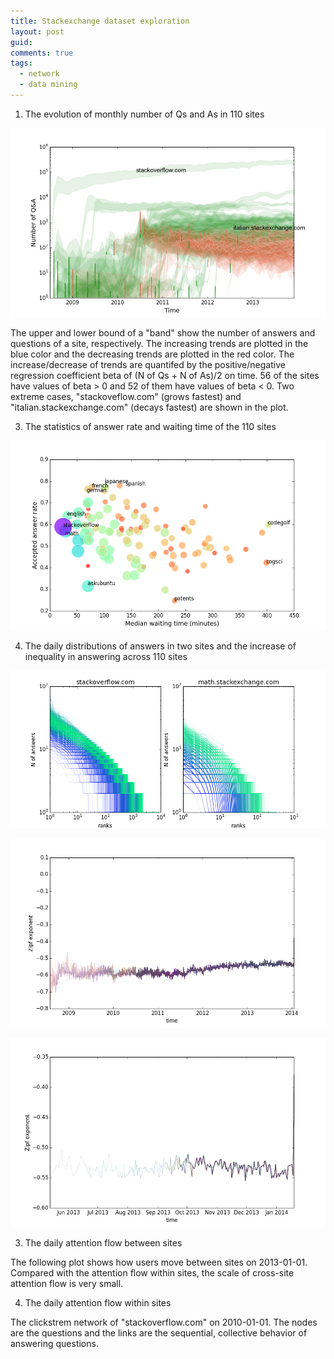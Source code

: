 ```yaml
---
title: Stackexchange dataset exploration
layout: post
guid:
comments: true
tags:
  - network
  - data mining
---
```


1. The evolution of monthly number of Qs and As in 110 sites

![QAbalanceT](/media/files/2014-04-16-Stackexchange-dataset-exploration/QAbalanceT.png)

The upper and lower bound of a "band" show the number of answers and questions of a site, respectively. The increasing trends are plotted in the blue color and the decreasing trends are plotted in the red color. The increase/decrease of trends are quantifed by the positive/negative regression coefficient beta of (N of Qs + N of As)/2 on time. 56 of the sites have values of beta > 0 and 52 of them have values of beta < 0. Two extreme cases, "stackoveflow.com" (grows fastest) and "italian.stackexchange.com" (decays fastest) are shown in the plot.


3. The statistics of answer rate and waiting time of the 110 sites


![waitingT](/media/files/2014-04-16-Stackexchange-dataset-exploration/waitingT.png)


4. The daily distributions of answers in two sites and the increase of inequality in answering across 110 sites

![zipfdist](/media/files/2014-04-16-Stackexchange-dataset-exploration/zipfdist.png)


![zipfExponentTrend1](/media/files/2014-04-16-Stackexchange-dataset-exploration/zipfExponentTrend1.png)


![zipfExponentTrend2](/media/files/2014-04-16-Stackexchange-dataset-exploration/zipfExponentTrend2.png)


3. The daily attention flow between sites

The following plot shows how users move between sites on 2013-01-01. Compared with the attention flow within sites, the scale of cross-site attention flow is very small.


<!DOCTYPE html>
<meta charset="utf-8">
<style>

.link {
  fill: none;
  stroke: #666;
  stroke-width: 1.5px;
}

circle {
  fill: #ccc;
  stroke: #333;
  stroke-width: 1.5px;
}

text {
  font: 10px sans-serif;
  pointer-events: none;
  text-shadow: 0 1px 0 #fff, 1px 0 0 #fff, 0 -1px 0 #fff, -1px 0 0 #fff;
}

</style>
<body>
<script src="http://d3js.org/d3.v3.min.js"></script>
<script>

// http://blog.thomsonreuters.com/index.php/mobile-patent-suits-graphic-of-the-day/
var links = 

    [{'source': 'cstheory', 'type': 'a', 'target': 'scifi'}, {'source': 'music', 'type': 'a', 'target': 'travel'}, {'source': 'history', 'type': 'a', 'target': 'judaism'}, {'source': 'electronics', 'type': 'a', 'target': 'math'}, {'source': 'raspberrypi', 'type': 'a', 'target': 'gaming'}, {'source': 'martialarts', 'type': 'a', 'target': 'judaism'}, {'source': 'stats', 'type': 'a', 'target': 'movies'}, {'source': 'chess', 'type': 'a', 'target': 'unix'}, {'source': 'rpg', 'type': 'a', 'target': 'politics'}, {'source': 'judaism', 'type': 'a', 'target': 'martialarts'}, {'source': 'scifi', 'type': 'a', 'target': 'math'}, {'source': 'unix', 'type': 'a', 'target': 'chess'}, {'source': 'bricks', 'type': 'a', 'target': 'tex'}, {'source': 'stackoverflow', 'type': 'a', 'target': 'cooking'}, {'source': 'apple', 'type': 'a', 'target': 'math'}, {'source': 'wordpress', 'type': 'a', 'target': 'academia'}, {'source': 'money', 'type': 'a', 'target': 'photo'}, {'source': 'stackoverflow', 'type': 'a', 'target': 'electronics'}, {'source': 'salesforce', 'type': 'a', 'target': 'robotics'}, {'source': 'math', 'type': 'a', 'target': 'scifi'}, {'source': 'stackoverflow', 'type': 'a', 'target': 'math'}, {'source': 'diy', 'type': 'a', 'target': 'webapps'}, {'source': 'academia', 'type': 'a', 'target': 'wordpress'}, {'source': 'mechanics', 'type': 'a', 'target': 'security'}, {'source': 'cs', 'type': 'a', 'target': 'raspberrypi'}, {'source': 'stackoverflow', 'type': 'a', 'target': 'askubuntu'}, {'source': 'math', 'type': 'a', 'target': 'judaism'}, {'source': 'wordpress', 'type': 'a', 'target': 'stackoverflow'}, {'source': 'mathematica', 'type': 'a', 'target': 'dsp'}, {'source': 'tex', 'type': 'a', 'target': 'bicycles'}, {'source': 'photo', 'type': 'a', 'target': 'askubuntu'}, {'source': 'drupal', 'type': 'a', 'target': 'fitness'}]

;

var nodes = {};

// Compute the distinct nodes from the links.
links.forEach(function(link) {
  link.source = nodes[link.source] || (nodes[link.source] = {name: link.source});
  link.target = nodes[link.target] || (nodes[link.target] = {name: link.target});
});

var width = 960,
    height = 700;

var force = d3.layout.force()
    .nodes(d3.values(nodes))
    .links(links)
    .size([width, height])
    .linkDistance(60)
    .charge(-300)
    .on("tick", tick)
    .start();

var svg = d3.select("body").append("svg")
    .attr("width", width)
    .attr("height", height);

// Per-type markers, as they don't inherit styles.
svg.append("defs").selectAll("marker")
    .data(["a"])
  .enter().append("marker")
    .attr("id", function(d) { return d; })
    .attr("viewBox", "0 -5 10 10")
    .attr("refX", 15)
    .attr("refY", -1.5)
    .attr("markerWidth", 6)
    .attr("markerHeight", 6)
    .attr("orient", "auto")
  .append("path")
    .attr("d", "M0,-5L10,0L0,5");

var path = svg.append("g").selectAll("path")
    .data(force.links())
  .enter().append("path")
    .attr("class", function(d) { return "link "; })
	.attr("marker-end", function(d) { return "url(#" + d.type + ")"; });
	

var circle = svg.append("g").selectAll("circle")
    .data(force.nodes())
  .enter().append("circle")
    .attr("r", 6)
    .call(force.drag);

var text = svg.append("g").selectAll("text")
    .data(force.nodes())
  .enter().append("text")
    .attr("x", 8)
    .attr("y", ".31em")
    .text(function(d) { return d.name; });

// Use elliptical arc path segments to doubly-encode directionality.
function tick() {
  path.attr("d", linkArc);
  circle.attr("transform", transform);
  text.attr("transform", transform);
}

function linkArc(d) {
  var dx = d.target.x - d.source.x,
      dy = d.target.y - d.source.y,
      dr = Math.sqrt(dx * dx + dy * dy);
  return "M" + d.source.x + "," + d.source.y + "A" + dr + "," + dr + " 0 0,1 " + d.target.x + "," + d.target.y;
}

function transform(d) {
  return "translate(" + d.x + "," + d.y + ")";
}

</script>


4. The daily attention flow within sites

The clickstrem network of "stackoverflow.com" on 2010-01-01. The nodes are the questions and the links are the sequential, collective behavior of answering questions.


<!DOCTYPE html> 
<meta charset="utf-8">

<style> 
.node circle {
	stroke: #fff;
	opacity: 0.9;
	stroke-width: 1.5px; 
}
.node:not(:hover).nodetext {
	display: none;
}
text{
	font: 7px serif; 
	opacity: 0.0;
	pointer-events: none; 
} 
.link {
    stroke: #666;
	opacity: 0.4;
	stroke-width: 1.5px;  
} 
</style> 


<body> 
<script src=http://d3js.org/d3.v3.min.js></script>
<script> 

var nodes = 
    [{'group': 1, 'name': 1987926, 'weight': 3}, {'group': 1, 'name': 1988614, 'weight': 2}, {'group': 1, 'name': 1988615, 'weight': 4}, {'group': 1, 'name': 1987586, 'weight': 2}, {'group': 1, 'name': 1988623, 'weight': 4}, {'group': 1, 'name': 1988625, 'weight': 2}, {'group': 1, 'name': 1988629, 'weight': 1}, {'group': 1, 'name': 1988631, 'weight': 3}, {'group': 1, 'name': 1988632, 'weight': 4}, {'group': 1, 'name': 1988633, 'weight': 4}, {'group': 1, 'name': 1988639, 'weight': 2}, {'group': 1, 'name': 1988642, 'weight': 4}, {'group': 1, 'name': 1988645, 'weight': 5}, {'group': 1, 'name': 1986600, 'weight': 1}, {'group': 1, 'name': 1988658, 'weight': 4}, {'group': 1, 'name': 1988665, 'weight': 8}, {'group': 1, 'name': 1988666, 'weight': 4}, {'group': 1, 'name': 1988668, 'weight': 2}, {'group': 1, 'name': 1988671, 'weight': 4}, {'group': 1, 'name': 1988679, 'weight': 5}, {'group': 1, 'name': 1910857, 'weight': 2}, {'group': 1, 'name': 1941580, 'weight': 1}, {'group': 1, 'name': 1706064, 'weight': 2}, {'group': 1, 'name': 1986641, 'weight': 1}, {'group': 1, 'name': 1988690, 'weight': 2}, {'group': 1, 'name': 1988692, 'weight': 3}, {'group': 1, 'name': 1779797, 'weight': 1}, {'group': 1, 'name': 1988694, 'weight': 2}, {'group': 1, 'name': 1988704, 'weight': 2}, {'group': 1, 'name': 1988706, 'weight': 1}, {'group': 1, 'name': 1988707, 'weight': 1}, {'group': 1, 'name': 548979, 'weight': 1}, {'group': 1, 'name': 1988728, 'weight': 5}, {'group': 1, 'name': 1988730, 'weight': 1}, {'group': 1, 'name': 1988733, 'weight': 6}, {'group': 1, 'name': 1988736, 'weight': 1}, {'group': 1, 'name': 1988738, 'weight': 1}, {'group': 1, 'name': 1989995, 'weight': 1}, {'group': 1, 'name': 1988742, 'weight': 4}, {'group': 1, 'name': 1988751, 'weight': 2}, {'group': 1, 'name': 1852812, 'weight': 2}, {'group': 1, 'name': 1988765, 'weight': 5}, {'group': 1, 'name': 1988766, 'weight': 1}, {'group': 1, 'name': 1988767, 'weight': 2}, {'group': 1, 'name': 1988768, 'weight': 1}, {'group': 1, 'name': 1988771, 'weight': 6}, {'group': 1, 'name': 1986725, 'weight': 1}, {'group': 1, 'name': 1986732, 'weight': 1}, {'group': 1, 'name': 1988782, 'weight': 1}, {'group': 1, 'name': 1988784, 'weight': 2}, {'group': 1, 'name': 1988786, 'weight': 8}, {'group': 1, 'name': 1976503, 'weight': 1}, {'group': 1, 'name': 1988804, 'weight': 3}, {'group': 1, 'name': 1988811, 'weight': 2}, {'group': 1, 'name': 1988813, 'weight': 1}, {'group': 1, 'name': 1988814, 'weight': 8}, {'group': 1, 'name': 1988815, 'weight': 4}, {'group': 1, 'name': 1988817, 'weight': 9}, {'group': 1, 'name': 1974487, 'weight': 2}, {'group': 1, 'name': 1988825, 'weight': 2}, {'group': 1, 'name': 966875, 'weight': 1}, {'group': 1, 'name': 1984734, 'weight': 2}, {'group': 1, 'name': 1980640, 'weight': 1}, {'group': 1, 'name': 1988833, 'weight': 1}, {'group': 1, 'name': 491751, 'weight': 2}, {'group': 1, 'name': 1988840, 'weight': 2}, {'group': 1, 'name': 1984754, 'weight': 2}, {'group': 1, 'name': 1988859, 'weight': 2}, {'group': 1, 'name': 1989674, 'weight': 3}, {'group': 1, 'name': 1356038, 'weight': 2}, {'group': 1, 'name': 1585417, 'weight': 1}, {'group': 1, 'name': 1988874, 'weight': 2}, {'group': 1, 'name': 1988876, 'weight': 1}, {'group': 1, 'name': 1988877, 'weight': 2}, {'group': 1, 'name': 1988878, 'weight': 5}, {'group': 1, 'name': 1988882, 'weight': 2}, {'group': 1, 'name': 1988883, 'weight': 1}, {'group': 1, 'name': 1984788, 'weight': 2}, {'group': 1, 'name': 1988902, 'weight': 3}, {'group': 1, 'name': 1488605, 'weight': 1}, {'group': 1, 'name': 1988913, 'weight': 1}, {'group': 1, 'name': 1988914, 'weight': 9}, {'group': 1, 'name': 1988916, 'weight': 1}, {'group': 1, 'name': 1979785, 'weight': 1}, {'group': 1, 'name': 1286456, 'weight': 1}, {'group': 1, 'name': 1988921, 'weight': 4}, {'group': 1, 'name': 1814844, 'weight': 1}, {'group': 1, 'name': 1988929, 'weight': 2}, {'group': 1, 'name': 1988936, 'weight': 2}, {'group': 1, 'name': 1988937, 'weight': 2}, {'group': 1, 'name': 1986901, 'weight': 1}, {'group': 1, 'name': 1988951, 'weight': 1}, {'group': 1, 'name': 1988952, 'weight': 3}, {'group': 1, 'name': 1988955, 'weight': 1}, {'group': 1, 'name': 1986908, 'weight': 2}, {'group': 1, 'name': 1990032, 'weight': 3}, {'group': 1, 'name': 1988962, 'weight': 2}, {'group': 1, 'name': 815461, 'weight': 1}, {'group': 1, 'name': 1984871, 'weight': 1}, {'group': 1, 'name': 1988968, 'weight': 1}, {'group': 1, 'name': 1956202, 'weight': 1}, {'group': 1, 'name': 1988973, 'weight': 1}, {'group': 1, 'name': 1988975, 'weight': 1}, {'group': 1, 'name': 1988978, 'weight': 4}, {'group': 1, 'name': 1565048, 'weight': 1}, {'group': 1, 'name': 1988986, 'weight': 3}, {'group': 1, 'name': 1988987, 'weight': 3}, {'group': 1, 'name': 1988993, 'weight': 1}, {'group': 1, 'name': 1960323, 'weight': 2}, {'group': 1, 'name': 1988996, 'weight': 2}, {'group': 1, 'name': 1988997, 'weight': 2}, {'group': 1, 'name': 1988999, 'weight': 3}, {'group': 1, 'name': 1837449, 'weight': 1}, {'group': 1, 'name': 1989008, 'weight': 3}, {'group': 1, 'name': 1989009, 'weight': 4}, {'group': 1, 'name': 1989012, 'weight': 8}, {'group': 1, 'name': 1960341, 'weight': 1}, {'group': 1, 'name': 1986969, 'weight': 1}, {'group': 1, 'name': 1989700, 'weight': 4}, {'group': 1, 'name': 1980833, 'weight': 1}, {'group': 1, 'name': 1989032, 'weight': 2}, {'group': 1, 'name': 1989040, 'weight': 2}, {'group': 1, 'name': 1989044, 'weight': 2}, {'group': 1, 'name': 1968569, 'weight': 1}, {'group': 1, 'name': 1989052, 'weight': 2}, {'group': 1, 'name': 1989055, 'weight': 3}, {'group': 1, 'name': 1989059, 'weight': 6}, {'group': 1, 'name': 1989077, 'weight': 4}, {'group': 1, 'name': 1989078, 'weight': 1}, {'group': 1, 'name': 1989084, 'weight': 2}, {'group': 1, 'name': 1989086, 'weight': 1}, {'group': 1, 'name': 1984994, 'weight': 1}, {'group': 1, 'name': 1989097, 'weight': 2}, {'group': 1, 'name': 1989100, 'weight': 2}, {'group': 1, 'name': 1989107, 'weight': 3}, {'group': 1, 'name': 1989109, 'weight': 1}, {'group': 1, 'name': 1989111, 'weight': 2}, {'group': 1, 'name': 1989113, 'weight': 3}, {'group': 1, 'name': 1989114, 'weight': 1}, {'group': 1, 'name': 1988010, 'weight': 1}, {'group': 1, 'name': 1989119, 'weight': 4}, {'group': 1, 'name': 1989125, 'weight': 2}, {'group': 1, 'name': 1985942, 'weight': 1}, {'group': 1, 'name': 1989129, 'weight': 1}, {'group': 1, 'name': 1989136, 'weight': 1}, {'group': 1, 'name': 1989138, 'weight': 3}, {'group': 1, 'name': 1987092, 'weight': 1}, {'group': 1, 'name': 1989145, 'weight': 1}, {'group': 1, 'name': 1989147, 'weight': 1}, {'group': 1, 'name': 1989149, 'weight': 4}, {'group': 1, 'name': 1976864, 'weight': 1}, {'group': 1, 'name': 1987105, 'weight': 2}, {'group': 1, 'name': 1989154, 'weight': 4}, {'group': 1, 'name': 1989158, 'weight': 1}, {'group': 1, 'name': 1989170, 'weight': 3}, {'group': 1, 'name': 1989175, 'weight': 2}, {'group': 1, 'name': 1989177, 'weight': 9}, {'group': 1, 'name': 1989180, 'weight': 2}, {'group': 1, 'name': 1989183, 'weight': 2}, {'group': 1, 'name': 1989195, 'weight': 1}, {'group': 1, 'name': 1987149, 'weight': 1}, {'group': 1, 'name': 1989198, 'weight': 1}, {'group': 1, 'name': 1987153, 'weight': 1}, {'group': 1, 'name': 1989204, 'weight': 2}, {'group': 1, 'name': 1989208, 'weight': 2}, {'group': 1, 'name': 1989213, 'weight': 2}, {'group': 1, 'name': 1989214, 'weight': 1}, {'group': 1, 'name': 1987171, 'weight': 2}, {'group': 1, 'name': 1989220, 'weight': 4}, {'group': 1, 'name': 1989222, 'weight': 5}, {'group': 1, 'name': 1989226, 'weight': 1}, {'group': 1, 'name': 1989234, 'weight': 3}, {'group': 1, 'name': 1989235, 'weight': 7}, {'group': 1, 'name': 1989240, 'weight': 1}, {'group': 1, 'name': 1987200, 'weight': 1}, {'group': 1, 'name': 1970818, 'weight': 1}, {'group': 1, 'name': 1989251, 'weight': 5}, {'group': 1, 'name': 1985157, 'weight': 1}, {'group': 1, 'name': 1989254, 'weight': 2}, {'group': 1, 'name': 1989255, 'weight': 1}, {'group': 1, 'name': 1989262, 'weight': 6}, {'group': 1, 'name': 1909398, 'weight': 1}, {'group': 1, 'name': 1969171, 'weight': 1}, {'group': 1, 'name': 1989285, 'weight': 1}, {'group': 1, 'name': 1989289, 'weight': 2}, {'group': 1, 'name': 1987243, 'weight': 2}, {'group': 1, 'name': 1989299, 'weight': 1}, {'group': 1, 'name': 1989308, 'weight': 1}, {'group': 1, 'name': 1989309, 'weight': 1}, {'group': 1, 'name': 1989312, 'weight': 2}, {'group': 1, 'name': 1989313, 'weight': 4}, {'group': 1, 'name': 1962697, 'weight': 1}, {'group': 1, 'name': 1963127, 'weight': 1}, {'group': 1, 'name': 1981141, 'weight': 1}, {'group': 1, 'name': 1946326, 'weight': 2}, {'group': 1, 'name': 1852537, 'weight': 1}, {'group': 1, 'name': 1989768, 'weight': 3}, {'group': 1, 'name': 1989339, 'weight': 2}, {'group': 1, 'name': 1989342, 'weight': 4}, {'group': 1, 'name': 1989344, 'weight': 3}, {'group': 1, 'name': 1989346, 'weight': 3}, {'group': 1, 'name': 1989352, 'weight': 2}, {'group': 1, 'name': 1989355, 'weight': 1}, {'group': 1, 'name': 1985260, 'weight': 1}, {'group': 1, 'name': 1989360, 'weight': 1}, {'group': 1, 'name': 1989363, 'weight': 5}, {'group': 1, 'name': 1989364, 'weight': 8}, {'group': 1, 'name': 1989365, 'weight': 2}, {'group': 1, 'name': 1989373, 'weight': 6}, {'group': 1, 'name': 1989376, 'weight': 5}, {'group': 1, 'name': 1989377, 'weight': 4}, {'group': 1, 'name': 1989386, 'weight': 1}, {'group': 1, 'name': 1989391, 'weight': 1}, {'group': 1, 'name': 1989395, 'weight': 3}, {'group': 1, 'name': 1989397, 'weight': 3}, {'group': 1, 'name': 1987352, 'weight': 2}, {'group': 1, 'name': 1989404, 'weight': 3}, {'group': 1, 'name': 1987929, 'weight': 1}, {'group': 1, 'name': 1989419, 'weight': 5}, {'group': 1, 'name': 1989422, 'weight': 2}, {'group': 1, 'name': 1989425, 'weight': 2}, {'group': 1, 'name': 1989439, 'weight': 4}, {'group': 1, 'name': 1989440, 'weight': 3}, {'group': 1, 'name': 1989446, 'weight': 1}, {'group': 1, 'name': 1989449, 'weight': 1}, {'group': 1, 'name': 1989450, 'weight': 3}, {'group': 1, 'name': 1872719, 'weight': 2}, {'group': 1, 'name': 1960784, 'weight': 2}, {'group': 1, 'name': 1985364, 'weight': 2}, {'group': 1, 'name': 1987413, 'weight': 1}, {'group': 1, 'name': 1989463, 'weight': 1}, {'group': 1, 'name': 1989473, 'weight': 1}, {'group': 1, 'name': 1930082, 'weight': 2}, {'group': 1, 'name': 1989475, 'weight': 5}, {'group': 1, 'name': 1985383, 'weight': 1}, {'group': 1, 'name': 1989483, 'weight': 1}, {'group': 1, 'name': 1989490, 'weight': 10}, {'group': 1, 'name': 1989494, 'weight': 2}, {'group': 1, 'name': 1987448, 'weight': 2}, {'group': 1, 'name': 1989500, 'weight': 5}, {'group': 1, 'name': 1989504, 'weight': 2}, {'group': 1, 'name': 1989511, 'weight': 2}, {'group': 1, 'name': 1989517, 'weight': 2}, {'group': 1, 'name': 1989522, 'weight': 1}, {'group': 1, 'name': 1986228, 'weight': 2}, {'group': 1, 'name': 1987477, 'weight': 1}, {'group': 1, 'name': 1989532, 'weight': 1}, {'group': 1, 'name': 1989533, 'weight': 2}, {'group': 1, 'name': 1989536, 'weight': 4}, {'group': 1, 'name': 1977249, 'weight': 2}, {'group': 1, 'name': 1987493, 'weight': 1}, {'group': 1, 'name': 1989549, 'weight': 5}, {'group': 1, 'name': 1969072, 'weight': 2}, {'group': 1, 'name': 1987506, 'weight': 3}, {'group': 1, 'name': 1985459, 'weight': 1}, {'group': 1, 'name': 1989564, 'weight': 3}, {'group': 1, 'name': 1987517, 'weight': 1}, {'group': 1, 'name': 1987522, 'weight': 2}, {'group': 1, 'name': 1989571, 'weight': 5}, {'group': 1, 'name': 1987524, 'weight': 2}, {'group': 1, 'name': 1987528, 'weight': 5}, {'group': 1, 'name': 1067978, 'weight': 1}, {'group': 1, 'name': 1989579, 'weight': 3}, {'group': 1, 'name': 1989581, 'weight': 1}, {'group': 1, 'name': 1989589, 'weight': 2}, {'group': 1, 'name': 1987542, 'weight': 2}, {'group': 1, 'name': 1989591, 'weight': 2}, {'group': 1, 'name': 1989592, 'weight': 2}, {'group': 1, 'name': 1987546, 'weight': 1}, {'group': 1, 'name': 1989595, 'weight': 3}, {'group': 1, 'name': 1989572, 'weight': 8}, {'group': 1, 'name': 1987549, 'weight': 1}, {'group': 1, 'name': 1987552, 'weight': 5}, {'group': 1, 'name': 1989456, 'weight': 1}, {'group': 1, 'name': 1987554, 'weight': 4}, {'group': 1, 'name': 1989609, 'weight': 2}, {'group': 1, 'name': 1989618, 'weight': 2}, {'group': 1, 'name': 1960951, 'weight': 2}, {'group': 1, 'name': 1987579, 'weight': 4}, {'group': 1, 'name': 1989628, 'weight': 2}, {'group': 1, 'name': 1987584, 'weight': 1}, {'group': 1, 'name': 1989634, 'weight': 6}, {'group': 1, 'name': 1989636, 'weight': 2}, {'group': 1, 'name': 1987589, 'weight': 3}, {'group': 1, 'name': 1989639, 'weight': 2}, {'group': 1, 'name': 1987594, 'weight': 2}, {'group': 1, 'name': 1989647, 'weight': 3}, {'group': 1, 'name': 1989649, 'weight': 5}, {'group': 1, 'name': 1987602, 'weight': 1}, {'group': 1, 'name': 1987603, 'weight': 5}, {'group': 1, 'name': 1989655, 'weight': 1}, {'group': 1, 'name': 1987610, 'weight': 3}, {'group': 1, 'name': 1989659, 'weight': 1}, {'group': 1, 'name': 1952797, 'weight': 2}, {'group': 1, 'name': 1989662, 'weight': 6}, {'group': 1, 'name': 1989669, 'weight': 2}, {'group': 1, 'name': 1989670, 'weight': 2}, {'group': 1, 'name': 1987626, 'weight': 2}, {'group': 1, 'name': 1944621, 'weight': 2}, {'group': 1, 'name': 1989678, 'weight': 1}, {'group': 1, 'name': 1989680, 'weight': 1}, {'group': 1, 'name': 1989681, 'weight': 2}, {'group': 1, 'name': 1987634, 'weight': 2}, {'group': 1, 'name': 1989692, 'weight': 2}, {'group': 1, 'name': 1987645, 'weight': 3}, {'group': 1, 'name': 1989698, 'weight': 2}, {'group': 1, 'name': 1987652, 'weight': 3}, {'group': 1, 'name': 1989706, 'weight': 6}, {'group': 1, 'name': 438455, 'weight': 1}, {'group': 1, 'name': 1989708, 'weight': 9}, {'group': 1, 'name': 1987662, 'weight': 4}, {'group': 1, 'name': 1987664, 'weight': 5}, {'group': 1, 'name': 1987427, 'weight': 1}, {'group': 1, 'name': 1987672, 'weight': 6}, {'group': 1, 'name': 1987673, 'weight': 4}, {'group': 1, 'name': 1984598, 'weight': 1}, {'group': 1, 'name': 1987679, 'weight': 2}, {'group': 1, 'name': 1989738, 'weight': 2}, {'group': 1, 'name': 1987691, 'weight': 4}, {'group': 1, 'name': 1987692, 'weight': 1}, {'group': 1, 'name': 1987694, 'weight': 1}, {'group': 1, 'name': 1987696, 'weight': 1}, {'group': 1, 'name': 1989747, 'weight': 4}, {'group': 1, 'name': 1987701, 'weight': 2}, {'group': 1, 'name': 1987702, 'weight': 2}, {'group': 1, 'name': 1987703, 'weight': 2}, {'group': 1, 'name': 1954936, 'weight': 2}, {'group': 1, 'name': 1905785, 'weight': 1}, {'group': 1, 'name': 1989754, 'weight': 2}, {'group': 1, 'name': 1987707, 'weight': 2}, {'group': 1, 'name': 1989758, 'weight': 1}, {'group': 1, 'name': 1989762, 'weight': 1}, {'group': 1, 'name': 1989766, 'weight': 2}, {'group': 1, 'name': 1987719, 'weight': 1}, {'group': 1, 'name': 1987720, 'weight': 3}, {'group': 1, 'name': 1989771, 'weight': 1}, {'group': 1, 'name': 1987730, 'weight': 3}, {'group': 1, 'name': 1989779, 'weight': 2}, {'group': 1, 'name': 1987733, 'weight': 2}, {'group': 1, 'name': 1989783, 'weight': 6}, {'group': 1, 'name': 1987738, 'weight': 2}, {'group': 1, 'name': 1987740, 'weight': 3}, {'group': 1, 'name': 1981597, 'weight': 1}, {'group': 1, 'name': 1987743, 'weight': 4}, {'group': 1, 'name': 1989795, 'weight': 1}, {'group': 1, 'name': 1989796, 'weight': 1}, {'group': 1, 'name': 1463464, 'weight': 1}, {'group': 1, 'name': 1989805, 'weight': 4}, {'group': 1, 'name': 1989806, 'weight': 5}, {'group': 1, 'name': 1989807, 'weight': 2}, {'group': 1, 'name': 1989809, 'weight': 1}, {'group': 1, 'name': 1987765, 'weight': 3}, {'group': 1, 'name': 1989817, 'weight': 2}, {'group': 1, 'name': 1989819, 'weight': 8}, {'group': 1, 'name': 1987773, 'weight': 3}, {'group': 1, 'name': 1987775, 'weight': 2}, {'group': 1, 'name': 1989152, 'weight': 5}, {'group': 1, 'name': 1627339, 'weight': 2}, {'group': 1, 'name': 1989831, 'weight': 1}, {'group': 1, 'name': 1545419, 'weight': 3}, {'group': 1, 'name': 1987788, 'weight': 1}, {'group': 1, 'name': 1987790, 'weight': 3}, {'group': 1, 'name': 1989842, 'weight': 2}, {'group': 1, 'name': 1989843, 'weight': 4}, {'group': 1, 'name': 1989851, 'weight': 4}, {'group': 1, 'name': 1481948, 'weight': 1}, {'group': 1, 'name': 1989856, 'weight': 1}, {'group': 1, 'name': 1989858, 'weight': 2}, {'group': 1, 'name': 1987814, 'weight': 3}, {'group': 1, 'name': 1987815, 'weight': 1}, {'group': 1, 'name': 1989866, 'weight': 5}, {'group': 1, 'name': 1989868, 'weight': 2}, {'group': 1, 'name': 1987821, 'weight': 2}, {'group': 1, 'name': 1987824, 'weight': 1}, {'group': 1, 'name': 1987825, 'weight': 1}, {'group': 1, 'name': 1987829, 'weight': 6}, {'group': 1, 'name': 1989882, 'weight': 1}, {'group': 1, 'name': 1959163, 'weight': 1}, {'group': 1, 'name': 1987841, 'weight': 4}, {'group': 1, 'name': 1987843, 'weight': 2}, {'group': 1, 'name': 1959175, 'weight': 1}, {'group': 1, 'name': 1989901, 'weight': 3}, {'group': 1, 'name': 1987856, 'weight': 1}, {'group': 1, 'name': 1987857, 'weight': 4}, {'group': 1, 'name': 1987858, 'weight': 1}, {'group': 1, 'name': 1989908, 'weight': 2}, {'group': 1, 'name': 679189, 'weight': 1}, {'group': 1, 'name': 1987868, 'weight': 4}, {'group': 1, 'name': 1987869, 'weight': 2}, {'group': 1, 'name': 1989918, 'weight': 2}, {'group': 1, 'name': 1989651, 'weight': 1}, {'group': 1, 'name': 1989921, 'weight': 1}, {'group': 1, 'name': 1989927, 'weight': 2}, {'group': 1, 'name': 1989931, 'weight': 1}, {'group': 1, 'name': 1987884, 'weight': 2}, {'group': 1, 'name': 1989933, 'weight': 1}, {'group': 1, 'name': 1987887, 'weight': 5}, {'group': 1, 'name': 1987892, 'weight': 3}, {'group': 1, 'name': 1989941, 'weight': 5}, {'group': 1, 'name': 1987901, 'weight': 1}, {'group': 1, 'name': 1989950, 'weight': 2}, {'group': 1, 'name': 1989954, 'weight': 5}, {'group': 1, 'name': 1987907, 'weight': 4}, {'group': 1, 'name': 1805638, 'weight': 1}, {'group': 1, 'name': 1989959, 'weight': 1}, {'group': 1, 'name': 1746249, 'weight': 1}, {'group': 1, 'name': 1987919, 'weight': 1}, {'group': 1, 'name': 1989969, 'weight': 2}, {'group': 1, 'name': 1989974, 'weight': 2}, {'group': 1, 'name': 1989977, 'weight': 2}, {'group': 1, 'name': 1987934, 'weight': 1}, {'group': 1, 'name': 1987936, 'weight': 1}, {'group': 1, 'name': 1989990, 'weight': 1}, {'group': 1, 'name': 1987943, 'weight': 3}, {'group': 1, 'name': 1989992, 'weight': 2}, {'group': 1, 'name': 1987945, 'weight': 4}, {'group': 1, 'name': 1989863, 'weight': 3}, {'group': 1, 'name': 859501, 'weight': 2}, {'group': 1, 'name': 1987950, 'weight': 3}, {'group': 1, 'name': 1989999, 'weight': 5}, {'group': 1, 'name': 1987952, 'weight': 2}, {'group': 1, 'name': 1987955, 'weight': 1}, {'group': 1, 'name': 1987957, 'weight': 2}, {'group': 1, 'name': 1990007, 'weight': 3}, {'group': 1, 'name': 1987961, 'weight': 1}, {'group': 1, 'name': 1990010, 'weight': 1}, {'group': 1, 'name': 1990011, 'weight': 1}, {'group': 1, 'name': 1990012, 'weight': 2}, {'group': 1, 'name': 1987976, 'weight': 5}, {'group': 1, 'name': 1987977, 'weight': 5}, {'group': 1, 'name': 1979788, 'weight': 2}, {'group': 1, 'name': 1987984, 'weight': 4}, {'group': 1, 'name': 1990035, 'weight': 1}, {'group': 1, 'name': 1990036, 'weight': 2}, {'group': 1, 'name': 1987990, 'weight': 1}, {'group': 1, 'name': 1947031, 'weight': 5}, {'group': 1, 'name': 1987996, 'weight': 1}, {'group': 1, 'name': 1990051, 'weight': 2}, {'group': 1, 'name': 1988009, 'weight': 2}, {'group': 1, 'name': 1990058, 'weight': 1}, {'group': 1, 'name': 1990059, 'weight': 2}, {'group': 1, 'name': 693676, 'weight': 1}, {'group': 1, 'name': 1988014, 'weight': 1}, {'group': 1, 'name': 1988016, 'weight': 2}, {'group': 1, 'name': 1990070, 'weight': 3}, {'group': 1, 'name': 1988023, 'weight': 2}, {'group': 1, 'name': 1988028, 'weight': 1}, {'group': 1, 'name': 1988033, 'weight': 1}, {'group': 1, 'name': 1985986, 'weight': 1}, {'group': 1, 'name': 1988039, 'weight': 2}, {'group': 1, 'name': 1988046, 'weight': 2}, {'group': 1, 'name': 1988049, 'weight': 2}, {'group': 1, 'name': 1988059, 'weight': 3}, {'group': 1, 'name': 1988063, 'weight': 1}, {'group': 1, 'name': 1988070, 'weight': 1}, {'group': 1, 'name': 1988076, 'weight': 2}, {'group': 1, 'name': 1988077, 'weight': 8}, {'group': 1, 'name': 1988088, 'weight': 4}, {'group': 1, 'name': 1988091, 'weight': 2}, {'group': 1, 'name': 1983999, 'weight': 1}, {'group': 1, 'name': 1357316, 'weight': 2}, {'group': 1, 'name': 1988102, 'weight': 8}, {'group': 1, 'name': 1988104, 'weight': 2}, {'group': 1, 'name': 1988107, 'weight': 2}, {'group': 1, 'name': 1988109, 'weight': 1}, {'group': 1, 'name': 1988110, 'weight': 4}, {'group': 1, 'name': 1988113, 'weight': 3}, {'group': 1, 'name': 1988119, 'weight': 1}, {'group': 1, 'name': 1988122, 'weight': 3}, {'group': 1, 'name': 1988124, 'weight': 1}, {'group': 1, 'name': 1988127, 'weight': 1}, {'group': 1, 'name': 1986083, 'weight': 1}, {'group': 1, 'name': 1988133, 'weight': 2}, {'group': 1, 'name': 1988135, 'weight': 1}, {'group': 1, 'name': 1988137, 'weight': 3}, {'group': 1, 'name': 1988139, 'weight': 4}, {'group': 1, 'name': 1988140, 'weight': 3}, {'group': 1, 'name': 1989554, 'weight': 3}, {'group': 1, 'name': 1988149, 'weight': 3}, {'group': 1, 'name': 1965622, 'weight': 2}, {'group': 1, 'name': 1988153, 'weight': 1}, {'group': 1, 'name': 1988160, 'weight': 3}, {'group': 1, 'name': 1988162, 'weight': 1}, {'group': 1, 'name': 1361481, 'weight': 2}, {'group': 1, 'name': 1988170, 'weight': 1}, {'group': 1, 'name': 1979986, 'weight': 1}, {'group': 1, 'name': 1988182, 'weight': 6}, {'group': 1, 'name': 1988186, 'weight': 3}, {'group': 1, 'name': 1988188, 'weight': 2}, {'group': 1, 'name': 1988191, 'weight': 1}, {'group': 1, 'name': 1988192, 'weight': 2}, {'group': 1, 'name': 1484387, 'weight': 2}, {'group': 1, 'name': 1988196, 'weight': 5}, {'group': 1, 'name': 1987516, 'weight': 1}, {'group': 1, 'name': 1988202, 'weight': 3}, {'group': 1, 'name': 1988216, 'weight': 5}, {'group': 1, 'name': 1988229, 'weight': 1}, {'group': 1, 'name': 1988230, 'weight': 1}, {'group': 1, 'name': 1988231, 'weight': 2}, {'group': 1, 'name': 1525385, 'weight': 1}, {'group': 1, 'name': 1988248, 'weight': 9}, {'group': 1, 'name': 1988249, 'weight': 3}, {'group': 1, 'name': 1988252, 'weight': 1}, {'group': 1, 'name': 1986212, 'weight': 1}, {'group': 1, 'name': 1989916, 'weight': 1}, {'group': 1, 'name': 1988267, 'weight': 1}, {'group': 1, 'name': 1988272, 'weight': 5}, {'group': 1, 'name': 1989576, 'weight': 2}, {'group': 1, 'name': 1988274, 'weight': 2}, {'group': 1, 'name': 1988275, 'weight': 2}, {'group': 1, 'name': 695988, 'weight': 2}, {'group': 1, 'name': 1988277, 'weight': 3}, {'group': 1, 'name': 1988280, 'weight': 2}, {'group': 1, 'name': 1988286, 'weight': 2}, {'group': 1, 'name': 1987531, 'weight': 2}, {'group': 1, 'name': 1988300, 'weight': 4}, {'group': 1, 'name': 1988302, 'weight': 2}, {'group': 1, 'name': 939734, 'weight': 1}, {'group': 1, 'name': 1967831, 'weight': 2}, {'group': 1, 'name': 1988317, 'weight': 2}, {'group': 1, 'name': 1988320, 'weight': 2}, {'group': 1, 'name': 1988322, 'weight': 1}, {'group': 1, 'name': 1988324, 'weight': 2}, {'group': 1, 'name': 1988325, 'weight': 2}, {'group': 1, 'name': 1988328, 'weight': 1}, {'group': 1, 'name': 1988333, 'weight': 4}, {'group': 1, 'name': 5874, 'weight': 1}, {'group': 1, 'name': 1988346, 'weight': 3}, {'group': 1, 'name': 1988349, 'weight': 3}, {'group': 1, 'name': 1628117, 'weight': 1}, {'group': 1, 'name': 1988359, 'weight': 1}, {'group': 1, 'name': 1218325, 'weight': 2}, {'group': 1, 'name': 1988375, 'weight': 2}, {'group': 1, 'name': 1988376, 'weight': 1}, {'group': 1, 'name': 1988378, 'weight': 3}, {'group': 1, 'name': 1988381, 'weight': 2}, {'group': 1, 'name': 1988385, 'weight': 4}, {'group': 1, 'name': 1953995, 'weight': 1}, {'group': 1, 'name': 1988391, 'weight': 1}, {'group': 1, 'name': 1988393, 'weight': 3}, {'group': 1, 'name': 1726770, 'weight': 2}, {'group': 1, 'name': 1988403, 'weight': 3}, {'group': 1, 'name': 1861428, 'weight': 1}, {'group': 1, 'name': 1988415, 'weight': 1}, {'group': 1, 'name': 1989600, 'weight': 3}, {'group': 1, 'name': 1988421, 'weight': 2}, {'group': 1, 'name': 1988424, 'weight': 2}, {'group': 1, 'name': 1988426, 'weight': 2}, {'group': 1, 'name': 1988920, 'weight': 1}, {'group': 1, 'name': 1988436, 'weight': 2}, {'group': 1, 'name': 1988438, 'weight': 4}, {'group': 1, 'name': 1988440, 'weight': 2}, {'group': 1, 'name': 1986400, 'weight': 1}, {'group': 1, 'name': 1988454, 'weight': 1}, {'group': 1, 'name': 1988459, 'weight': 1}, {'group': 1, 'name': 1989739, 'weight': 1}, {'group': 1, 'name': 1988469, 'weight': 3}, {'group': 1, 'name': 1988470, 'weight': 1}, {'group': 1, 'name': 954234, 'weight': 1}, {'group': 1, 'name': 1988475, 'weight': 3}, {'group': 1, 'name': 1980284, 'weight': 1}, {'group': 1, 'name': 1988483, 'weight': 4}, {'group': 1, 'name': 1988484, 'weight': 4}, {'group': 1, 'name': 1738636, 'weight': 1}, {'group': 1, 'name': 1988495, 'weight': 2}, {'group': 1, 'name': 1988500, 'weight': 2}, {'group': 1, 'name': 1988503, 'weight': 3}, {'group': 1, 'name': 1251225, 'weight': 1}, {'group': 1, 'name': 1988510, 'weight': 1}, {'group': 1, 'name': 1988512, 'weight': 2}, {'group': 1, 'name': 1988513, 'weight': 6}, {'group': 1, 'name': 1988514, 'weight': 2}, {'group': 1, 'name': 1988515, 'weight': 1}, {'group': 1, 'name': 1988516, 'weight': 7}, {'group': 1, 'name': 1988533, 'weight': 5}, {'group': 1, 'name': 1988539, 'weight': 2}, {'group': 1, 'name': 1988541, 'weight': 1}, {'group': 1, 'name': 1988554, 'weight': 2}, {'group': 1, 'name': 1989623, 'weight': 4}, {'group': 1, 'name': 1988561, 'weight': 2}, {'group': 1, 'name': 1988565, 'weight': 2}, {'group': 1, 'name': 1988566, 'weight': 2}, {'group': 1, 'name': 1988570, 'weight': 5}, {'group': 1, 'name': 1988572, 'weight': 4}, {'group': 1, 'name': 1988573, 'weight': 2}, {'group': 1, 'name': 1988586, 'weight': 1}, {'group': 1, 'name': 1988587, 'weight': 5}, {'group': 1, 'name': 1988589, 'weight': 1}, {'group': 1, 'name': 1986549, 'weight': 1}, {'group': 1, 'name': 1988599, 'weight': 5}, {'group': 1, 'name': 1988605, 'weight': 1}, {'group': 1, 'name': 1988607, 'weight': 8}]
; 
var links = 
[{'source': 311, 'target': 472, 'value': 1}, {'source': 105, 'target': 115, 'value': 1}, {'source': 118, 'target': 322, 'value': 1}, {'source': 474, 'target': 127, 'value': 1}, {'source': 465, 'target': 50, 'value': 1}, {'source': 94, 'target': 265, 'value': 2}, {'source': 286, 'target': 307, 'value': 1}, {'source': 303, 'target': 348, 'value': 1}, {'source': 15, 'target': 45, 'value': 1}, {'source': 176, 'target': 152, 'value': 1}, {'source': 487, 'target': 527, 'value': 1}, {'source': 222, 'target': 225, 'value': 1}, {'source': 282, 'target': 400, 'value': 1}, {'source': 258, 'target': 196, 'value': 1}, {'source': 5, 'target': 34, 'value': 1}, {'source': 281, 'target': 381, 'value': 1}, {'source': 591, 'target': 186, 'value': 1}, {'source': 109, 'target': 127, 'value': 1}, {'source': 349, 'target': 337, 'value': 1}, {'source': 150, 'target': 108, 'value': 1}, {'source': 269, 'target': 275, 'value': 1}, {'source': 32, 'target': 588, 'value': 1}, {'source': 500, 'target': 11, 'value': 1}, {'source': 152, 'target': 130, 'value': 1}, {'source': 307, 'target': 335, 'value': 1}, {'source': 140, 'target': 172, 'value': 1}, {'source': 415, 'target': 429, 'value': 1}, {'source': 320, 'target': 334, 'value': 1}, {'source': 60, 'target': 306, 'value': 1}, {'source': 506, 'target': 512, 'value': 1}, {'source': 63, 'target': 42, 'value': 1}, {'source': 291, 'target': 314, 'value': 1}, {'source': 581, 'target': 115, 'value': 1}, {'source': 4, 'target': 2, 'value': 1}, {'source': 277, 'target': 22, 'value': 1}, {'source': 276, 'target': 371, 'value': 1}, {'source': 586, 'target': 12, 'value': 1}, {'source': 234, 'target': 485, 'value': 1}, {'source': 500, 'target': 573, 'value': 1}, {'source': 348, 'target': 353, 'value': 1}, {'source': 336, 'target': 388, 'value': 1}, {'source': 122, 'target': 124, 'value': 1}, {'source': 577, 'target': 136, 'value': 1}, {'source': 560, 'target': 430, 'value': 1}, {'source': 274, 'target': 478, 'value': 1}, {'source': 180, 'target': 209, 'value': 1}, {'source': 136, 'target': 168, 'value': 1}, {'source': 476, 'target': 482, 'value': 1}, {'source': 152, 'target': 171, 'value': 1}, {'source': 55, 'target': 103, 'value': 1}, {'source': 208, 'target': 484, 'value': 1}, {'source': 169, 'target': 176, 'value': 1}, {'source': 162, 'target': 32, 'value': 1}, {'source': 22, 'target': 26, 'value': 1}, {'source': 120, 'target': 157, 'value': 1}, {'source': 297, 'target': 325, 'value': 1}, {'source': 502, 'target': 534, 'value': 1}, {'source': 236, 'target': 270, 'value': 1}, {'source': 544, 'target': 578, 'value': 1}, {'source': 415, 'target': 111, 'value': 1}, {'source': 526, 'target': 308, 'value': 1}, {'source': 520, 'target': 527, 'value': 1}, {'source': 105, 'target': 231, 'value': 1}, {'source': 351, 'target': 518, 'value': 1}, {'source': 115, 'target': 159, 'value': 1}, {'source': 114, 'target': 125, 'value': 1}, {'source': 575, 'target': 57, 'value': 1}, {'source': 287, 'target': 339, 'value': 1}, {'source': 168, 'target': 207, 'value': 1}, {'source': 535, 'target': 534, 'value': 1}, {'source': 111, 'target': 140, 'value': 1}, {'source': 2, 'target': 126, 'value': 1}, {'source': 248, 'target': 544, 'value': 1}, {'source': 53, 'target': 52, 'value': 1}, {'source': 294, 'target': 398, 'value': 1}, {'source': 551, 'target': 468, 'value': 1}, {'source': 126, 'target': 214, 'value': 1}, {'source': 50, 'target': 19, 'value': 1}, {'source': 172, 'target': 200, 'value': 1}, {'source': 87, 'target': 332, 'value': 1}, {'source': 539, 'target': 522, 'value': 1}, {'source': 216, 'target': 309, 'value': 1}, {'source': 219, 'target': 444, 'value': 1}, {'source': 428, 'target': 156, 'value': 1}, {'source': 454, 'target': 13, 'value': 1}, {'source': 306, 'target': 66, 'value': 1}, {'source': 8, 'target': 452, 'value': 1}, {'source': 249, 'target': 266, 'value': 1}, {'source': 317, 'target': 363, 'value': 1}, {'source': 477, 'target': 270, 'value': 1}, {'source': 247, 'target': 21, 'value': 1}, {'source': 268, 'target': 345, 'value': 1}, {'source': 96, 'target': 200, 'value': 1}, {'source': 405, 'target': 545, 'value': 1}, {'source': 205, 'target': 68, 'value': 1}, {'source': 494, 'target': 583, 'value': 1}, {'source': 339, 'target': 460, 'value': 1}, {'source': 458, 'target': 481, 'value': 1}, {'source': 417, 'target': 563, 'value': 1}, {'source': 7, 'target': 10, 'value': 1}, {'source': 262, 'target': 389, 'value': 1}, {'source': 377, 'target': 326, 'value': 1}, {'source': 483, 'target': 398, 'value': 1}, {'source': 381, 'target': 282, 'value': 1}, {'source': 541, 'target': 55, 'value': 1}, {'source': 568, 'target': 273, 'value': 1}, {'source': 17, 'target': 16, 'value': 1}, {'source': 33, 'target': 591, 'value': 1}, {'source': 116, 'target': 406, 'value': 1}, {'source': 30, 'target': 18, 'value': 1}, {'source': 32, 'target': 38, 'value': 1}, {'source': 438, 'target': 428, 'value': 1}, {'source': 445, 'target': 228, 'value': 1}, {'source': 55, 'target': 40, 'value': 1}, {'source': 45, 'target': 50, 'value': 1}, {'source': 281, 'target': 344, 'value': 1}, {'source': 515, 'target': 233, 'value': 1}, {'source': 318, 'target': 437, 'value': 1}, {'source': 374, 'target': 311, 'value': 1}, {'source': 304, 'target': 311, 'value': 1}, {'source': 591, 'target': 110, 'value': 1}, {'source': 121, 'target': 211, 'value': 1}, {'source': 469, 'target': 475, 'value': 1}, {'source': 400, 'target': 83, 'value': 1}, {'source': 561, 'target': 584, 'value': 1}, {'source': 18, 'target': 419, 'value': 1}, {'source': 451, 'target': 152, 'value': 1}, {'source': 312, 'target': 336, 'value': 1}, {'source': 313, 'target': 313, 'value': 1}, {'source': 437, 'target': 255, 'value': 1}, {'source': 58, 'target': 313, 'value': 1}, {'source': 322, 'target': 440, 'value': 1}, {'source': 536, 'target': 15, 'value': 1}, {'source': 561, 'target': 158, 'value': 1}, {'source': 225, 'target': 307, 'value': 1}, {'source': 61, 'target': 510, 'value': 1}, {'source': 59, 'target': 140, 'value': 1}, {'source': 102, 'target': 210, 'value': 1}, {'source': 90, 'target': 125, 'value': 1}, {'source': 428, 'target': 243, 'value': 1}, {'source': 467, 'target': 9, 'value': 1}, {'source': 455, 'target': 486, 'value': 1}, {'source': 492, 'target': 357, 'value': 1}, {'source': 305, 'target': 328, 'value': 1}, {'source': 391, 'target': 401, 'value': 1}, {'source': 213, 'target': 236, 'value': 1}, {'source': 146, 'target': 319, 'value': 1}, {'source': 228, 'target': 367, 'value': 1}, {'source': 15, 'target': 15, 'value': 1}, {'source': 74, 'target': 73, 'value': 1}, {'source': 375, 'target': 185, 'value': 1}, {'source': 88, 'target': 114, 'value': 1}, {'source': 132, 'target': 153, 'value': 1}, {'source': 230, 'target': 236, 'value': 1}, {'source': 242, 'target': 266, 'value': 1}, {'source': 435, 'target': 287, 'value': 1}, {'source': 523, 'target': 500, 'value': 1}, {'source': 356, 'target': 309, 'value': 1}, {'source': 475, 'target': 222, 'value': 1}, {'source': 363, 'target': 416, 'value': 2}, {'source': 164, 'target': 190, 'value': 1}, {'source': 542, 'target': 508, 'value': 1}, {'source': 477, 'target': 294, 'value': 1}, {'source': 289, 'target': 61, 'value': 1}, {'source': 506, 'target': 515, 'value': 1}, {'source': 495, 'target': 498, 'value': 1}, {'source': 493, 'target': 256, 'value': 1}, {'source': 16, 'target': 27, 'value': 1}, {'source': 394, 'target': 215, 'value': 1}, {'source': 329, 'target': 227, 'value': 1}, {'source': 466, 'target': 495, 'value': 1}, {'source': 509, 'target': 490, 'value': 1}, {'source': 253, 'target': 556, 'value': 1}, {'source': 590, 'target': 49, 'value': 1}, {'source': 494, 'target': 523, 'value': 1}, {'source': 431, 'target': 443, 'value': 1}, {'source': 401, 'target': 432, 'value': 1}, {'source': 251, 'target': 263, 'value': 1}, {'source': 169, 'target': 208, 'value': 1}, {'source': 556, 'target': 246, 'value': 1}, {'source': 253, 'target': 383, 'value': 1}, {'source': 461, 'target': 113, 'value': 1}, {'source': 154, 'target': 208, 'value': 1}, {'source': 562, 'target': 137, 'value': 1}, {'source': 486, 'target': 34, 'value': 1}, {'source': 239, 'target': 356, 'value': 1}, {'source': 34, 'target': 59, 'value': 1}, {'source': 65, 'target': 85, 'value': 1}, {'source': 463, 'target': 97, 'value': 1}, {'source': 534, 'target': 566, 'value': 1}, {'source': 149, 'target': 206, 'value': 1}, {'source': 185, 'target': 415, 'value': 1}, {'source': 38, 'target': 15, 'value': 1}, {'source': 57, 'target': 126, 'value': 1}, {'source': 569, 'target': 12, 'value': 1}, {'source': 354, 'target': 525, 'value': 1}, {'source': 481, 'target': 492, 'value': 1}, {'source': 12, 'target': 348, 'value': 1}, {'source': 468, 'target': 478, 'value': 1}, {'source': 274, 'target': 461, 'value': 1}, {'source': 589, 'target': 5, 'value': 1}, {'source': 462, 'target': 135, 'value': 1}, {'source': 127, 'target': 149, 'value': 1}, {'source': 535, 'target': 505, 'value': 1}, {'source': 156, 'target': 328, 'value': 1}, {'source': 289, 'target': 396, 'value': 1}, {'source': 208, 'target': 175, 'value': 1}, {'source': 291, 'target': 573, 'value': 1}, {'source': 11, 'target': 15, 'value': 1}, {'source': 507, 'target': 301, 'value': 1}, {'source': 111, 'target': 132, 'value': 1}, {'source': 71, 'target': 92, 'value': 1}, {'source': 2, 'target': 16, 'value': 1}, {'source': 98, 'target': 119, 'value': 1}, {'source': 536, 'target': 500, 'value': 1}, {'source': 252, 'target': 87, 'value': 1}, {'source': 200, 'target': 240, 'value': 1}, {'source': 270, 'target': 286, 'value': 1}, {'source': 180, 'target': 189, 'value': 1}, {'source': 513, 'target': 562, 'value': 1}, {'source': 331, 'target': 349, 'value': 1}, {'source': 495, 'target': 218, 'value': 1}, {'source': 355, 'target': 375, 'value': 1}, {'source': 237, 'target': 258, 'value': 1}, {'source': 419, 'target': 148, 'value': 1}, {'source': 3, 'target': 50, 'value': 1}, {'source': 115, 'target': 127, 'value': 1}, {'source': 31, 'target': 106, 'value': 1}, {'source': 516, 'target': 525, 'value': 1}, {'source': 262, 'target': 544, 'value': 1}, {'source': 255, 'target': 352, 'value': 1}, {'source': 284, 'target': 393, 'value': 1}, {'source': 398, 'target': 145, 'value': 1}, {'source': 500, 'target': 307, 'value': 1}, {'source': 9, 'target': 144, 'value': 1}, {'source': 468, 'target': 559, 'value': 1}, {'source': 301, 'target': 416, 'value': 1}, {'source': 371, 'target': 381, 'value': 1}, {'source': 375, 'target': 155, 'value': 1}, {'source': 579, 'target': 402, 'value': 1}, {'source': 528, 'target': 561, 'value': 1}, {'source': 562, 'target': 536, 'value': 1}, {'source': 341, 'target': 296, 'value': 1}, {'source': 408, 'target': 439, 'value': 1}, {'source': 220, 'target': 412, 'value': 1}, {'source': 108, 'target': 479, 'value': 1}, {'source': 289, 'target': 368, 'value': 1}, {'source': 156, 'target': 172, 'value': 1}, {'source': 103, 'target': 353, 'value': 1}, {'source': 546, 'target': 547, 'value': 1}, {'source': 452, 'target': 456, 'value': 1}, {'source': 430, 'target': 342, 'value': 1}, {'source': 559, 'target': 12, 'value': 1}, {'source': 506, 'target': 74, 'value': 1}, {'source': 309, 'target': 339, 'value': 1}, {'source': 198, 'target': 477, 'value': 1}, {'source': 270, 'target': 294, 'value': 1}, {'source': 501, 'target': 570, 'value': 1}, {'source': 510, 'target': 298, 'value': 1}, {'source': 385, 'target': 409, 'value': 1}, {'source': 137, 'target': 363, 'value': 1}, {'source': 115, 'target': 540, 'value': 1}, {'source': 147, 'target': 179, 'value': 1}, {'source': 532, 'target': 533, 'value': 1}, {'source': 239, 'target': 322, 'value': 1}, {'source': 422, 'target': 397, 'value': 1}, {'source': 204, 'target': 118, 'value': 1}, {'source': 75, 'target': 149, 'value': 1}, {'source': 396, 'target': 50, 'value': 1}, {'source': 564, 'target': 499, 'value': 1}, {'source': 340, 'target': 449, 'value': 1}, {'source': 310, 'target': 324, 'value': 1}, {'source': 227, 'target': 441, 'value': 1}, {'source': 12, 'target': 198, 'value': 1}, {'source': 453, 'target': 223, 'value': 1}, {'source': 16, 'target': 25, 'value': 1}, {'source': 199, 'target': 212, 'value': 1}, {'source': 27, 'target': 122, 'value': 1}, {'source': 15, 'target': 81, 'value': 1}, {'source': 402, 'target': 399, 'value': 1}, {'source': 57, 'target': 88, 'value': 1}, {'source': 172, 'target': 180, 'value': 1}, {'source': 259, 'target': 422, 'value': 1}, {'source': 313, 'target': 281, 'value': 1}, {'source': 151, 'target': 94, 'value': 1}, {'source': 501, 'target': 232, 'value': 1}, {'source': 571, 'target': 348, 'value': 1}, {'source': 278, 'target': 304, 'value': 1}, {'source': 580, 'target': 4, 'value': 1}, {'source': 81, 'target': 133, 'value': 1}, {'source': 456, 'target': 579, 'value': 1}, {'source': 156, 'target': 548, 'value': 1}, {'source': 218, 'target': 216, 'value': 1}, {'source': 103, 'target': 121, 'value': 1}, {'source': 486, 'target': 513, 'value': 1}, {'source': 318, 'target': 338, 'value': 1}, {'source': 283, 'target': 277, 'value': 1}, {'source': 86, 'target': 156, 'value': 1}, {'source': 45, 'target': 74, 'value': 1}, {'source': 582, 'target': 236, 'value': 1}, {'source': 190, 'target': 214, 'value': 1}, {'source': 81, 'target': 396, 'value': 1}, {'source': 165, 'target': 258, 'value': 1}, {'source': 306, 'target': 310, 'value': 1}, {'source': 169, 'target': 32, 'value': 1}, {'source': 550, 'target': 1, 'value': 1}, {'source': 407, 'target': 95, 'value': 2}, {'source': 369, 'target': 156, 'value': 1}, {'source': 24, 'target': 235, 'value': 1}, {'source': 57, 'target': 39, 'value': 1}, {'source': 401, 'target': 423, 'value': 1}, {'source': 14, 'target': 517, 'value': 1}, {'source': 387, 'target': 461, 'value': 1}, {'source': 541, 'target': 582, 'value': 1}, {'source': 356, 'target': 262, 'value': 1}, {'source': 398, 'target': 414, 'value': 1}, {'source': 103, 'target': 154, 'value': 1}, {'source': 89, 'target': 50, 'value': 1}, {'source': 209, 'target': 578, 'value': 1}, {'source': 57, 'target': 81, 'value': 1}, {'source': 198, 'target': 353, 'value': 1}, {'source': 536, 'target': 298, 'value': 1}, {'source': 527, 'target': 293, 'value': 1}, {'source': 530, 'target': 550, 'value': 1}, {'source': 323, 'target': 551, 'value': 1}, {'source': 310, 'target': 220, 'value': 1}, {'source': 343, 'target': 354, 'value': 1}, {'source': 18, 'target': 236, 'value': 1}, {'source': 364, 'target': 404, 'value': 1}, {'source': 251, 'target': 118, 'value': 1}, {'source': 85, 'target': 172, 'value': 1}, {'source': 248, 'target': 251, 'value': 1}, {'source': 293, 'target': 574, 'value': 1}, {'source': 321, 'target': 566, 'value': 1}, {'source': 463, 'target': 520, 'value': 1}, {'source': 379, 'target': 413, 'value': 1}, {'source': 285, 'target': 253, 'value': 1}, {'source': 461, 'target': 465, 'value': 1}, {'source': 43, 'target': 209, 'value': 1}, {'source': 68, 'target': 294, 'value': 1}, {'source': 423, 'target': 444, 'value': 1}, {'source': 554, 'target': 264, 'value': 1}, {'source': 442, 'target': 104, 'value': 1}, {'source': 472, 'target': 549, 'value': 1}, {'source': 269, 'target': 330, 'value': 1}, {'source': 172, 'target': 206, 'value': 1}, {'source': 545, 'target': 428, 'value': 1}, {'source': 233, 'target': 305, 'value': 1}, {'source': 347, 'target': 281, 'value': 1}, {'source': 205, 'target': 213, 'value': 1}, {'source': 50, 'target': 500, 'value': 1}, {'source': 583, 'target': 7, 'value': 1}, {'source': 359, 'target': 199, 'value': 1}, {'source': 55, 'target': 309, 'value': 1}, {'source': 446, 'target': 77, 'value': 1}, {'source': 481, 'target': 494, 'value': 1}, {'source': 206, 'target': 196, 'value': 1}, {'source': 218, 'target': 276, 'value': 1}, {'source': 573, 'target': 565, 'value': 1}, {'source': 309, 'target': 419, 'value': 1}, {'source': 221, 'target': 241, 'value': 1}, {'source': 191, 'target': 115, 'value': 1}, {'source': 525, 'target': 561, 'value': 1}, {'source': 540, 'target': 419, 'value': 1}, {'source': 486, 'target': 487, 'value': 1}, {'source': 511, 'target': 571, 'value': 1}, {'source': 52, 'target': 180, 'value': 1}, {'source': 433, 'target': 440, 'value': 1}, {'source': 348, 'target': 364, 'value': 1}, {'source': 176, 'target': 221, 'value': 1}, {'source': 364, 'target': 370, 'value': 1}, {'source': 176, 'target': 363, 'value': 1}, {'source': 206, 'target': 295, 'value': 1}, {'source': 538, 'target': 586, 'value': 1}, {'source': 416, 'target': 444, 'value': 1}, {'source': 410, 'target': 394, 'value': 1}, {'source': 558, 'target': 55, 'value': 1}, {'source': 340, 'target': 452, 'value': 1}, {'source': 334, 'target': 408, 'value': 1}, {'source': 309, 'target': 347, 'value': 1}, {'source': 131, 'target': 315, 'value': 1}, {'source': 428, 'target': 396, 'value': 1}, {'source': 114, 'target': 309, 'value': 1}, {'source': 14, 'target': 14, 'value': 1}, {'source': 38, 'target': 55, 'value': 1}, {'source': 29, 'target': 114, 'value': 1}, {'source': 41, 'target': 67, 'value': 1}, {'source': 552, 'target': 107, 'value': 1}, {'source': 570, 'target': 574, 'value': 1}, {'source': 387, 'target': 350, 'value': 1}, {'source': 270, 'target': 196, 'value': 1}, {'source': 215, 'target': 252, 'value': 1}, {'source': 491, 'target': 25, 'value': 1}, {'source': 272, 'target': 302, 'value': 1}, {'source': 396, 'target': 570, 'value': 1}, {'source': 429, 'target': 431, 'value': 1}, {'source': 419, 'target': 95, 'value': 1}, {'source': 290, 'target': 352, 'value': 1}, {'source': 480, 'target': 317, 'value': 1}, {'source': 461, 'target': 474, 'value': 1}, {'source': 457, 'target': 462, 'value': 1}, {'source': 460, 'target': 483, 'value': 1}, {'source': 45, 'target': 359, 'value': 1}, {'source': 378, 'target': 421, 'value': 1}, {'source': 368, 'target': 8, 'value': 1}, {'source': 555, 'target': 347, 'value': 1}, {'source': 92, 'target': 390, 'value': 1}, {'source': 180, 'target': 225, 'value': 1}, {'source': 36, 'target': 254, 'value': 1}, {'source': 434, 'target': 476, 'value': 1}, {'source': 24, 'target': 383, 'value': 1}, {'source': 51, 'target': 112, 'value': 1}, {'source': 514, 'target': 174, 'value': 1}, {'source': 50, 'target': 89, 'value': 1}, {'source': 549, 'target': 575, 'value': 1}, {'source': 275, 'target': 284, 'value': 1}, {'source': 457, 'target': 57, 'value': 1}, {'source': 341, 'target': 139, 'value': 1}, {'source': 388, 'target': 307, 'value': 1}, {'source': 9, 'target': 133, 'value': 1}, {'source': 456, 'target': 461, 'value': 2}, {'source': 573, 'target': 589, 'value': 1}, {'source': 270, 'target': 267, 'value': 1}, {'source': 516, 'target': 96, 'value': 1}, {'source': 241, 'target': 507, 'value': 1}, {'source': 194, 'target': 294, 'value': 1}, {'source': 334, 'target': 167, 'value': 1}, {'source': 353, 'target': 385, 'value': 1}, {'source': 573, 'target': 309, 'value': 1}, {'source': 591, 'target': 587, 'value': 1}, {'source': 238, 'target': 11, 'value': 1}, {'source': 28, 'target': 43, 'value': 1}, {'source': 34, 'target': 74, 'value': 1}, {'source': 383, 'target': 242, 'value': 1}, {'source': 3, 'target': 71, 'value': 1}, {'source': 459, 'target': 255, 'value': 1}, {'source': 46, 'target': 217, 'value': 1}, {'source': 167, 'target': 557, 'value': 1}, {'source': 34, 'target': 99, 'value': 1}, {'source': 207, 'target': 249, 'value': 1}, {'source': 190, 'target': 197, 'value': 1}, {'source': 66, 'target': 329, 'value': 1}, {'source': 435, 'target': 435, 'value': 1}, {'source': 101, 'target': 443, 'value': 1}, {'source': 213, 'target': 54, 'value': 1}, {'source': 382, 'target': 194, 'value': 1}, {'source': 78, 'target': 85, 'value': 1}, {'source': 326, 'target': 181, 'value': 1}, {'source': 260, 'target': 154, 'value': 1}, {'source': 178, 'target': 205, 'value': 1}, {'source': 44, 'target': 106, 'value': 1}, {'source': 413, 'target': 577, 'value': 1}, {'source': 232, 'target': 591, 'value': 1}, {'source': 240, 'target': 578, 'value': 1}, {'source': 74, 'target': 92, 'value': 1}, {'source': 539, 'target': 7, 'value': 1}, {'source': 67, 'target': 113, 'value': 1}, {'source': 203, 'target': 528, 'value': 1}, {'source': 525, 'target': 541, 'value': 1}, {'source': 431, 'target': 456, 'value': 1}, {'source': 372, 'target': 375, 'value': 1}, {'source': 188, 'target': 216, 'value': 1}, {'source': 314, 'target': 126, 'value': 1}, {'source': 418, 'target': 420, 'value': 1}, {'source': 156, 'target': 492, 'value': 1}, {'source': 171, 'target': 183, 'value': 1}, {'source': 85, 'target': 134, 'value': 1}, {'source': 447, 'target': 55, 'value': 1}, {'source': 337, 'target': 364, 'value': 1}, {'source': 496, 'target': 9, 'value': 1}, {'source': 550, 'target': 576, 'value': 1}, {'source': 23, 'target': 58, 'value': 1}, {'source': 274, 'target': 465, 'value': 1}, {'source': 420, 'target': 456, 'value': 1}, {'source': 271, 'target': 387, 'value': 1}, {'source': 574, 'target': 128, 'value': 1}, {'source': 245, 'target': 318, 'value': 1}, {'source': 0, 'target': 226, 'value': 1}, {'source': 361, 'target': 164, 'value': 1}, {'source': 429, 'target': 423, 'value': 1}, {'source': 81, 'target': 169, 'value': 1}, {'source': 357, 'target': 580, 'value': 1}, {'source': 537, 'target': 8, 'value': 1}, {'source': 117, 'target': 260, 'value': 1}, {'source': 398, 'target': 358, 'value': 1}, {'source': 531, 'target': 567, 'value': 1}, {'source': 118, 'target': 303, 'value': 2}, {'source': 367, 'target': 145, 'value': 1}, {'source': 70, 'target': 123, 'value': 1}, {'source': 15, 'target': 32, 'value': 1}, {'source': 115, 'target': 62, 'value': 1}, {'source': 424, 'target': 28, 'value': 1}, {'source': 210, 'target': 322, 'value': 1}, {'source': 582, 'target': 586, 'value': 1}, {'source': 316, 'target': 351, 'value': 1}, {'source': 10, 'target': 17, 'value': 1}, {'source': 206, 'target': 236, 'value': 1}, {'source': 384, 'target': 418, 'value': 1}, {'source': 76, 'target': 81, 'value': 1}, {'source': 260, 'target': 389, 'value': 1}, {'source': 383, 'target': 379, 'value': 1}, {'source': 163, 'target': 184, 'value': 1}, {'source': 236, 'target': 239, 'value': 1}, {'source': 547, 'target': 198, 'value': 1}, {'source': 272, 'target': 511, 'value': 1}, {'source': 158, 'target': 270, 'value': 1}, {'source': 124, 'target': 126, 'value': 1}, {'source': 244, 'target': 380, 'value': 1}, {'source': 392, 'target': 427, 'value': 1}, {'source': 415, 'target': 461, 'value': 1}, {'source': 155, 'target': 171, 'value': 1}, {'source': 456, 'target': 521, 'value': 1}, {'source': 436, 'target': 475, 'value': 1}, {'source': 314, 'target': 343, 'value': 1}, {'source': 6, 'target': 129, 'value': 1}, {'source': 449, 'target': 451, 'value': 1}, {'source': 584, 'target': 370, 'value': 1}, {'source': 291, 'target': 18, 'value': 1}, {'source': 497, 'target': 251, 'value': 1}, {'source': 233, 'target': 247, 'value': 1}, {'source': 57, 'target': 105, 'value': 1}, {'source': 279, 'target': 392, 'value': 1}, {'source': 498, 'target': 519, 'value': 1}, {'source': 353, 'target': 401, 'value': 1}, {'source': 41, 'target': 197, 'value': 1}, {'source': 229, 'target': 56, 'value': 1}, {'source': 591, 'target': 52, 'value': 1}, {'source': 81, 'target': 156, 'value': 1}, {'source': 471, 'target': 53, 'value': 1}, {'source': 518, 'target': 224, 'value': 1}, {'source': 210, 'target': 138, 'value': 1}, {'source': 4, 'target': 34, 'value': 1}, {'source': 20, 'target': 529, 'value': 1}, {'source': 336, 'target': 323, 'value': 1}, {'source': 236, 'target': 248, 'value': 1}, {'source': 325, 'target': 450, 'value': 1}, {'source': 473, 'target': 413, 'value': 1}, {'source': 570, 'target': 287, 'value': 1}, {'source': 519, 'target': 570, 'value': 1}, {'source': 257, 'target': 486, 'value': 1}, {'source': 110, 'target': 356, 'value': 1}, {'source': 370, 'target': 376, 'value': 1}, {'source': 476, 'target': 488, 'value': 1}, {'source': 202, 'target': 37, 'value': 1}, {'source': 206, 'target': 165, 'value': 1}, {'source': 40, 'target': 81, 'value': 1}, {'source': 372, 'target': 281, 'value': 1}, {'source': 522, 'target': 509, 'value': 1}, {'source': 260, 'target': 272, 'value': 1}, {'source': 489, 'target': 495, 'value': 1}, {'source': 115, 'target': 120, 'value': 1}, {'source': 0, 'target': 418, 'value': 1}, {'source': 137, 'target': 176, 'value': 1}, {'source': 307, 'target': 187, 'value': 1}, {'source': 585, 'target': 591, 'value': 1}, {'source': 236, 'target': 251, 'value': 1}, {'source': 106, 'target': 163, 'value': 1}, {'source': 387, 'target': 431, 'value': 1}, {'source': 478, 'target': 486, 'value': 1}, {'source': 38, 'target': 35, 'value': 1}, {'source': 218, 'target': 79, 'value': 1}, {'source': 304, 'target': 314, 'value': 1}, {'source': 140, 'target': 433, 'value': 1}, {'source': 333, 'target': 514, 'value': 1}, {'source': 19, 'target': 41, 'value': 1}, {'source': 100, 'target': 20, 'value': 1}, {'source': 351, 'target': 361, 'value': 2}, {'source': 19, 'target': 233, 'value': 1}, {'source': 64, 'target': 531, 'value': 1}, {'source': 582, 'target': 93, 'value': 1}, {'source': 435, 'target': 57, 'value': 1}, {'source': 546, 'target': 550, 'value': 1}, {'source': 113, 'target': 258, 'value': 1}, {'source': 11, 'target': 362, 'value': 1}, {'source': 129, 'target': 143, 'value': 1}, {'source': 438, 'target': 474, 'value': 1}, {'source': 19, 'target': 81, 'value': 1}, {'source': 370, 'target': 504, 'value': 1}, {'source': 73, 'target': 78, 'value': 1}, {'source': 360, 'target': 464, 'value': 1}, {'source': 572, 'target': 209, 'value': 1}, {'source': 72, 'target': 57, 'value': 1}, {'source': 56, 'target': 75, 'value': 1}, {'source': 346, 'target': 365, 'value': 1}, {'source': 353, 'target': 414, 'value': 1}, {'source': 324, 'target': 343, 'value': 1}, {'source': 84, 'target': 341, 'value': 1}, {'source': 500, 'target': 64, 'value': 1}, {'source': 285, 'target': 297, 'value': 1}, {'source': 264, 'target': 339, 'value': 1}, {'source': 402, 'target': 206, 'value': 1}, {'source': 470, 'target': 458, 'value': 1}, {'source': 589, 'target': 48, 'value': 1}, {'source': 25, 'target': 359, 'value': 1}, {'source': 41, 'target': 45, 'value': 1}, {'source': 302, 'target': 316, 'value': 1}, {'source': 339, 'target': 347, 'value': 1}, {'source': 82, 'target': 269, 'value': 1}, {'source': 239, 'target': 270, 'value': 1}, {'source': 543, 'target': 524, 'value': 1}, {'source': 39, 'target': 332, 'value': 1}, {'source': 456, 'target': 1, 'value': 1}, {'source': 378, 'target': 169, 'value': 1}, {'source': 487, 'target': 492, 'value': 1}, {'source': 373, 'target': 55, 'value': 1}, {'source': 353, 'target': 281, 'value': 1}, {'source': 295, 'target': 258, 'value': 1}, {'source': 479, 'target': 192, 'value': 1}, {'source': 160, 'target': 208, 'value': 1}, {'source': 512, 'target': 515, 'value': 1}, {'source': 250, 'target': 239, 'value': 1}, {'source': 274, 'target': 134, 'value': 1}, {'source': 109, 'target': 178, 'value': 1}, {'source': 488, 'target': 506, 'value': 1}, {'source': 578, 'target': 279, 'value': 1}, {'source': 69, 'target': 378, 'value': 1}, {'source': 495, 'target': 506, 'value': 1}, {'source': 574, 'target': 573, 'value': 1}, {'source': 259, 'target': 278, 'value': 1}, {'source': 283, 'target': 556, 'value': 1}, {'source': 272, 'target': 310, 'value': 1}, {'source': 65, 'target': 78, 'value': 1}, {'source': 591, 'target': 294, 'value': 1}, {'source': 265, 'target': 221, 'value': 1}, {'source': 125, 'target': 219, 'value': 1}, {'source': 461, 'target': 299, 'value': 1}, {'source': 157, 'target': 168, 'value': 1}, {'source': 156, 'target': 287, 'value': 1}, {'source': 311, 'target': 355, 'value': 1}, {'source': 559, 'target': 574, 'value': 1}, {'source': 375, 'target': 378, 'value': 1}, {'source': 570, 'target': 573, 'value': 1}, {'source': 177, 'target': 417, 'value': 1}, {'source': 289, 'target': 564, 'value': 1}, {'source': 589, 'target': 4, 'value': 1}, {'source': 492, 'target': 500, 'value': 1}, {'source': 362, 'target': 395, 'value': 1}, {'source': 260, 'target': 278, 'value': 1}, {'source': 403, 'target': 161, 'value': 1}, {'source': 450, 'target': 501, 'value': 1}, {'source': 397, 'target': 41, 'value': 1}, {'source': 168, 'target': 425, 'value': 1}, {'source': 166, 'target': 206, 'value': 1}, {'source': 565, 'target': 562, 'value': 1}, {'source': 508, 'target': 532, 'value': 1}, {'source': 292, 'target': 339, 'value': 1}, {'source': 583, 'target': 586, 'value': 1}, {'source': 448, 'target': 257, 'value': 1}, {'source': 184, 'target': 366, 'value': 1}, {'source': 149, 'target': 237, 'value': 1}, {'source': 287, 'target': 457, 'value': 1}, {'source': 361, 'target': 429, 'value': 1}, {'source': 511, 'target': 14, 'value': 1}, {'source': 411, 'target': 445, 'value': 1}, {'source': 375, 'target': 397, 'value': 1}, {'source': 409, 'target': 407, 'value': 1}, {'source': 151, 'target': 455, 'value': 1}, {'source': 214, 'target': 236, 'value': 1}, {'source': 182, 'target': 327, 'value': 1}, {'source': 209, 'target': 68, 'value': 1}, {'source': 313, 'target': 435, 'value': 1}, {'source': 368, 'target': 582, 'value': 1}, {'source': 142, 'target': 193, 'value': 1}, {'source': 134, 'target': 205, 'value': 1}, {'source': 238, 'target': 19, 'value': 1}, {'source': 49, 'target': 503, 'value': 1}, {'source': 201, 'target': 210, 'value': 1}, {'source': 500, 'target': 353, 'value': 1}, {'source': 80, 'target': 91, 'value': 1}, {'source': 267, 'target': 286, 'value': 1}, {'source': 490, 'target': 466, 'value': 1}, {'source': 288, 'target': 539, 'value': 1}, {'source': 586, 'target': 56, 'value': 1}, {'source': 126, 'target': 141, 'value': 1}, {'source': 56, 'target': 309, 'value': 1}, {'source': 205, 'target': 221, 'value': 1}, {'source': 172, 'target': 190, 'value': 1}, {'source': 300, 'target': 370, 'value': 1}, {'source': 427, 'target': 95, 'value': 1}, {'source': 475, 'target': 201, 'value': 1}, {'source': 343, 'target': 248, 'value': 1}, {'source': 218, 'target': 233, 'value': 1}, {'source': 583, 'target': 491, 'value': 1}, {'source': 45, 'target': 356, 'value': 1}, {'source': 226, 'target': 69, 'value': 1}, {'source': 401, 'target': 173, 'value': 1}, {'source': 466, 'target': 465, 'value': 1}, {'source': 272, 'target': 289, 'value': 1}, {'source': 386, 'target': 195, 'value': 1}, {'source': 189, 'target': 222, 'value': 1}, {'source': 145, 'target': 426, 'value': 1}, {'source': 208, 'target': 199, 'value': 1}, {'source': 278, 'target': 2, 'value': 1}, {'source': 280, 'target': 318, 'value': 1}, {'source': 47, 'target': 244, 'value': 1}, {'source': 338, 'target': 170, 'value': 1}, {'source': 77, 'target': 553, 'value': 1}, {'source': 354, 'target': 313, 'value': 1}, {'source': 8, 'target': 581, 'value': 1}, {'source': 296, 'target': 457, 'value': 1}, {'source': 456, 'target': 589, 'value': 1}, {'source': 283, 'target': 311, 'value': 1}, {'source': 402, 'target': 0, 'value': 1}, {'source': 141, 'target': 180, 'value': 1}, {'source': 261, 'target': 429, 'value': 1}, {'source': 515, 'target': 528, 'value': 1}, {'source': 569, 'target': 566, 'value': 1}]
; 
 

var width = 800
	height = 500;

var color = d3.scale.category20();

var force = d3.layout.force()
.nodes(d3.values(nodes)) 
.links(links) 
.size([width, height]) 
.linkDistance(10) 
.charge(-10) 
.on("tick", tick) 
.start(); 

var svg = d3.select("body").append("svg")
.attr("width", width)
.attr("height", height);

var link = svg.selectAll(".link")
.data(force.links())
.enter().append("line")
.attr("class", "link")
.style("stroke-width", function(d) { return Math.sqrt(d.value); });

var node = svg.selectAll(".node")
.data(force.nodes())
.enter().append("g") 
.attr("class", "node")
.style("fill", function(d) { return color(d.group); })
.style("opacity", 0.9)
.on("mouseover", mouseover) 
.on("mouseout", mouseout) 
.call(force.drag);

node.append("circle") 
.attr("r", function(d) { return d.weight ; })

node.append("svg:text")
.attr("class", "nodetext")
.attr("dx", 12)
.attr("dy", ".35em")
.text(function(d) { return d.name });

function tick() { 
link 
.attr("x1", function(d) { return d.source.x; }) 
.attr("y1", function(d) { return d.source.y; }) 
.attr("x2", function(d) { return d.target.x; }) 
.attr("y2", function(d) { return d.target.y; }); 

node.attr("transform", function(d) { return "translate(" + d.x + "," + d.y + ")"; }); 
} 

function mouseover() { 
d3.select(this).select("circle").transition() 
.duration(750) 
.attr("r", function(d) { return d.weight * 5; })
d3.select(this).select("text").transition()
.duration(750)
.attr("x", 13)
.style("stroke-width", ".5px")
.style("font", "17.5px serif")
.style("opacity", 0.9); 
} 

function mouseout() { 
d3.select(this).select("circle").transition() 
.duration(750) 
.attr("r", function(d) { return d.weight ; }) 
d3.select(this).select("text").transition()
.duration(750)
.attr("x", 13)
.style("stroke-width", ".5px")
.style("font", "7px serif")
.style("opacity", 0.0); 
} 
</script>
</body>
    



